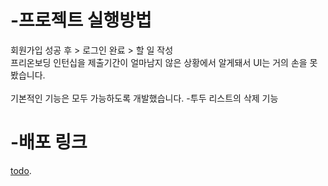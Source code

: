 # -프로젝트 실행방법

회원가입 성공 후 > 로그인 완료 > 할 일 작성
<br>
프리온보딩 인턴십을 제출기간이 얼마남지 않은 상황에서 알게돼서 UI는 거의 손을 못봤습니다.
<br>
<br>
기본적인 기능은 모두 가능하도록 개발했습니다.
-투두 리스트의 삭제 기능


# -배포 링크

[todo](http://psc1.s3-website.ap-northeast-2.amazonaws.com/).

